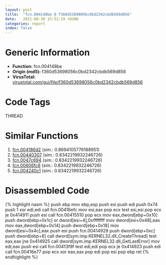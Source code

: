 ```yaml
---
layout: post
title:  "fcn.004148be @ f360d53698056c0bd2342cbdb569d856"
date:   2021-08-30 15:52:19 +0300
categories: report
index: false
---
```


# Generic Information
- **Function:** fcn.004148be
- **Origin (md5):** f360d53698056c0bd2342cbdb569d856
- **VirusTotal:** [virustotal.com/gui/file/f360d53698056c0bd2342cbdb569d856][virustotal_ref]

# Code Tags
<span class="tag" id="THREAD">THREAD</span>


# Similar Functions

1. [fcn.004186d2][similar_1_ref] (sim.: 0.8694105776188951)
2. [fcn.00440307][similar_2_ref] (sim.: 0.8342219932246726)
3. [fcn.0047c694][similar_3_ref] (sim.: 0.8342219932246726)
4. [fcn.00606fc8][similar_4_ref] (sim.: 0.8342219932246726)
5. [fcn.004240c1][similar_5_ref] (sim.: 0.8342219932246726)


# Disassembled Code

{% highlight nasm %}
push ebp
mov ebp,esp
push esi
push edi
push 0x74
push 1
xor edi,edi
call fcn.00416efc
mov esi,eax
pop ecx
test esi,esi
pop ecx
je 0x414911
push esi
call fcn.00415510
pop ecx
mov eax,dword[ebp+0x10]
push dword[ebp+0x1c]
or dword[esi+4],0xffffffff
mov dword[esi+0x48],eax
mov eax,dword[ebp+0x14]
push dword[ebp+0x18]
mov dword[esi+0x4c],eax
push esi
push fcn.00414929
push dword[ebp+0xc]
push dword[ebp+8]
call dword[sym.imp.KERNEL32.dll_CreateThread]
test eax,eax
jne 0x414925
call dword[sym.imp.KERNEL32.dll_GetLastError]
mov edi,eax
push esi
call fcn.00413f9f
test edi,edi
pop ecx
je 0x414923
push edi
call fcn.00416e77
pop ecx
xor eax,eax
pop edi
pop esi
pop ebp
ret
{% endhighlight %}


[similar_1_ref]: /report/fcn.004186d2@1123b7aa5760238fe93045e585b8234c
[similar_2_ref]: /report/fcn.00440307@ba5ec83721de3ca10b3c9583f3b2c6a1
[similar_3_ref]: /report/fcn.0047c694@912f1d013a0d6151bc7a7cef6da1b2a0
[similar_4_ref]: /report/fcn.00606fc8@52d540e8e13e0f0bbb8946b2363a382d
[similar_5_ref]: /report/fcn.004240c1@d96761eb00d2d97e2b6f5ffffed0b46a
[virustotal_ref]: https://www.virustotal.com/gui/file/f360d53698056c0bd2342cbdb569d856